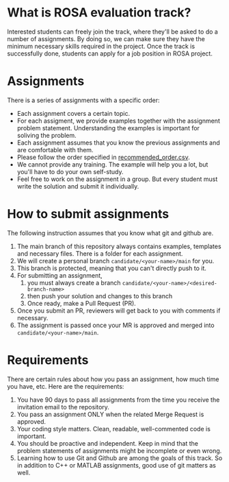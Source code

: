 # What is ROSA evaluation track?
Interested students can freely join the track, where they'll be asked to do a number of assignments. By doing so, we can make sure they have the minimum necessary skills required in the project. Once the track is successfully done, students can apply for a job position in ROSA project. 

# Assignments
There is a series of assignments with a specific order:
* Each assignment covers a certain topic.
* For each assigment, we provide examples together with the assignment problem statement. Understanding the examples is important for soliving the problem.
* Each assignment assumes that you know the previous assignments and are comfortable with them.
* Please follow the order specified in [recommended_order.csv](recommended_order.csv).
* We cannot provide any training. The example will help you a lot, but you'll have to do your own self-study.
* Feel free to work on the assignment in a group. But every student must write the solution and submit it individually.

# How to submit assignments
The following instruction assumes that you know what git and github are.

1. The main branch of this repository always contains examples, templates and necessary files. There is a folder for each assignment.
2. We will create a personal branch `candidate/<your-name>/main` for you.
3. This branch is protected, meaning that you can't directly push to it.
4. For submitting an assignment,
    1. you must always create a branch `candidate/<your-name>/<desired-branch-name>`
    2. then push your solution and changes to this branch
    3. Once ready, make a Pull Request (PR).
5. Once you submit an PR, reviewers will get back to you with comments if necessary.
6. The assignment is passed once your MR is approved and merged into `candidate/<your-name>/main`.

# Requirements
There are certain rules about how you pass an assignment, how much time you have, etc. Here are the requirements:

1. You have 90 days to pass all assignments from the time you receive the invitation email to the repository.
2. You pass an assignment ONLY when the related Merge Request is approved.
3. Your coding style matters. Clean, readable, well-commented code is important.
4. You should be proactive and independent. Keep in mind that the problem statements of assignments might be incomplete or even wrong. 
5. Learning how to use Git and Github are among the goals of this track. So in addition to C++ or MATLAB assignments, good use of git matters as well.
